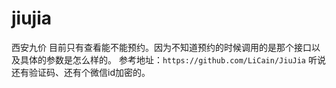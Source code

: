 # jiujia
西安九价
目前只有查看能不能预约。因为不知道预约的时候调用的是那个接口以及具体的参数是怎么样的。
参考地址：```https://github.com/LiCain/JiuJia```
听说还有验证码、还有个微信id加密的。
